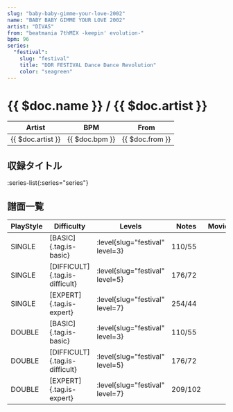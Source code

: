 ```yaml
---
slug: "baby-baby-gimme-your-love-2002"
name: "BABY BABY GIMME YOUR LOVE 2002"
artist: "DIVAS"
from: "beatmania 7thMIX -keepin' evolution-"
bpm: 96
series:
  "festival":
    slug: "festival"
    title: "DDR FESTIVAL Dance Dance Revolution"
    color: "seagreen"
---
```


# {{ $doc.name }} / {{ $doc.artist }}

|Artist|BPM|From|
|------|---|----|
|{{ $doc.artist }}|{{ $doc.bpm }}|{{ $doc.from }}|

## 収録タイトル

:series-list{:series="series"}

## 譜面一覧

|PlayStyle|Difficulty|Levels|Notes|Movie|
|---------|----------|------|-----|-----|
|SINGLE|[BASIC]{.tag.is-basic}|:level{slug="festival" level=3}|110/55||
|SINGLE|[DIFFICULT]{.tag.is-difficult}|:level{slug="festival" level=5}|176/72||
|SINGLE|[EXPERT]{.tag.is-expert}|:level{slug="festival" level=7}|254/44||
|DOUBLE|[BASIC]{.tag.is-basic}|:level{slug="festival" level=3}|110/55||
|DOUBLE|[DIFFICULT]{.tag.is-difficult}|:level{slug="festival" level=5}|176/72||
|DOUBLE|[EXPERT]{.tag.is-expert}|:level{slug="festival" level=7}|209/102||

